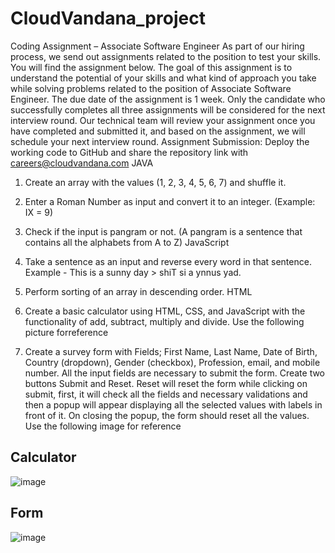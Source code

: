 # CloudVandana_project
 
Coding Assignment – Associate Software Engineer 
As part of our hiring process, we send out assignments related to the position to test your skills. 
You will find the assignment below. 
The goal of this assignment is to understand the potential of your skills and what kind of 
approach you take while solving problems related to the position of Associate Software Engineer. 
The due date of the assignment is 1 week. 
Only the candidate who successfully completes all three assignments will be considered for the 
next interview round. 
Our technical team will review your assignment once you have completed and submitted it, and 
based on the assignment, we will schedule your next interview round. 
Assignment Submission: Deploy the working code to GitHub and share the repository link
with careers@cloudvandana.com
JAVA
1. Create an array with the values (1, 2, 3, 4, 5, 6, 7) and shuffle it.
2. Enter a Roman Number as input and convert it to an integer. (Example: IX = 9)
3. Check if the input is pangram or not. (A pangram is a sentence that contains all the 
alphabets from A to Z)
JavaScript
1. Take a sentence as an input and reverse every word in that sentence. 
Example - This is a sunny day > shiT si a ynnus yad.
2. Perform sorting of an array in descending order.
HTML
1. Create a basic calculator using HTML, CSS, and JavaScript with the functionality of add, 
subtract, multiply and divide. Use the following picture forreference

2. Create a survey form with Fields; First Name, Last Name, Date of Birth, Country 
(dropdown), Gender (checkbox), Profession, email, and mobile number. All the input 
fields are necessary to submit the form. Create two buttons Submit and Reset. Reset will 
reset the form while clicking on submit, first, it will check all the fields and necessary 
validations and then a popup will appear displaying all the selected values with labels in 
front of it. On closing the popup, the form should reset all the values. Use the following
image for reference

Calculator
--------------------
![image](https://github.com/Siddeshob/CloudVandana_project/assets/130699981/64b60747-018b-4ad4-98ec-ea3f9c785b87)

Form
-------------------
![image](https://github.com/Siddeshob/CloudVandana_project/assets/130699981/7eabb9d8-0f68-4383-9214-55f8da1754ca)
